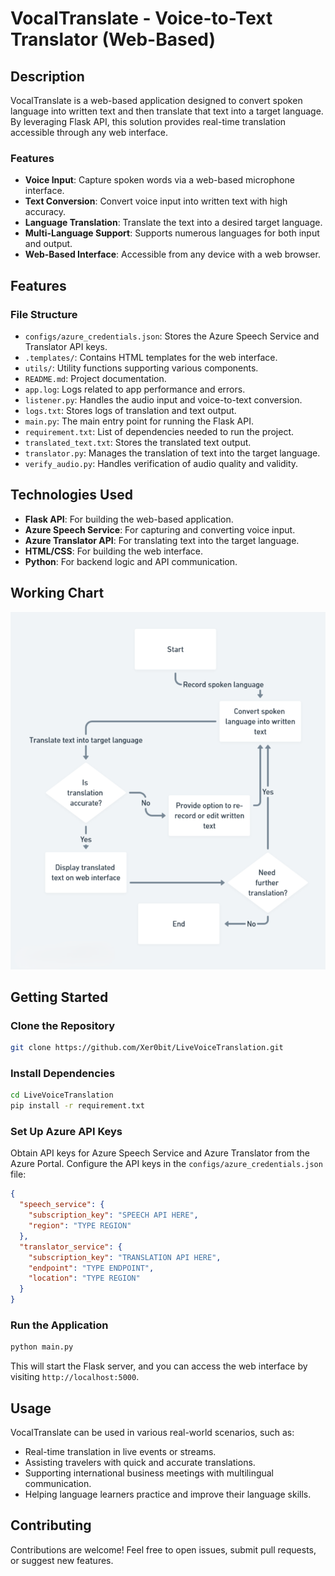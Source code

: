 **VocalTranslate - Voice-to-Text Translator (Web-Based)**
======================================================

**Description**
---------------

VocalTranslate is a web-based application designed to convert spoken language into written text and then translate that text into a target language. By leveraging Flask API, this solution provides real-time translation accessible
through any web interface.

### Features

* **Voice Input**: Capture spoken words via a web-based microphone interface.
* **Text Conversion**: Convert voice input into written text with high accuracy.
* **Language Translation**: Translate the text into a desired target language.
* **Multi-Language Support**: Supports numerous languages for both input and output.
* **Web-Based Interface**: Accessible from any device with a web browser.

**Features**
-------------

### File Structure

* `configs/azure_credentials.json`: Stores the Azure Speech Service and Translator API keys.
* `.templates/`: Contains HTML templates for the web interface.
* `utils/`: Utility functions supporting various components.
* `README.md`: Project documentation.
* `app.log`: Logs related to app performance and errors.
* `listener.py`: Handles the audio input and voice-to-text conversion.
* `logs.txt`: Stores logs of translation and text output.
* `main.py`: The main entry point for running the Flask API.
* `requirement.txt`: List of dependencies needed to run the project.
* `translated_text.txt`: Stores the translated text output.
* `translator.py`: Manages the translation of text into the target language.
* `verify_audio.py`: Handles verification of audio quality and validity.

**Technologies Used**
--------------------

* **Flask API**: For building the web-based application.
* **Azure Speech Service**: For capturing and converting voice input.
* **Azure Translator API**: For translating text into the target language.
* **HTML/CSS**: For building the web interface.
* **Python**: For backend logic and API communication.

**Working Chart**
--------------------
  ![Flowchart illustrating the steps involved in using VocalTranslate](https://github.com/Xer0bit/LiveVoiceTranslation/blob/main/templates/chart.png)

**Getting Started**
-------------------

### Clone the Repository

```bash
git clone https://github.com/Xer0bit/LiveVoiceTranslation.git
```

### Install Dependencies

```bash
cd LiveVoiceTranslation
pip install -r requirement.txt
```

### Set Up Azure API Keys

Obtain API keys for Azure Speech Service and Azure Translator from the Azure Portal. Configure the API keys in the `configs/azure_credentials.json` file:

```json
{
  "speech_service": {
    "subscription_key": "SPEECH API HERE",
    "region": "TYPE REGION"
  },
  "translator_service": {
    "subscription_key": "TRANSLATION API HERE",
    "endpoint": "TYPE ENDPOINT",
    "location": "TYPE REGION"
  }
}
```

### Run the Application

```bash
python main.py
```

This will start the Flask server, and you can access the web interface by visiting `http://localhost:5000`.

**Usage**
--------

VocalTranslate can be used in various real-world scenarios, such as:

* Real-time translation in live events or streams.
* Assisting travelers with quick and accurate translations.
* Supporting international business meetings with multilingual communication.
* Helping language learners practice and improve their language skills.

**Contributing**
--------------

Contributions are welcome! Feel free to open issues, submit pull requests, or suggest new features.
